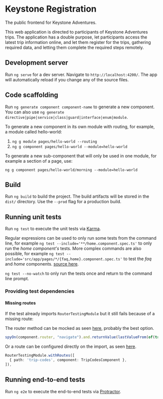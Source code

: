 # Keystone Registration

The public frontend for Keystone Adventures.

This web application is directed to participants of Keystone Adventures trips. The application has a double purpose, let participants access the latest trip information online, and let them register for the trips, gathering required data, and letting them complete the required steps remotely.

## Development server

Run `ng serve` for a dev server. Navigate to `http://localhost:4200/`. The app will automatically reload if you change any of the source files.

## Code scaffolding

Run `ng generate component component-name` to generate a new component. You can also use `ng generate directive|pipe|service|class|guard|interface|enum|module`.

To generate a new component in its own module with routing, for example, a module called hello-world:

1. `ng g module pages/hello-world --routing`
2. `ng g component pages/hello-world --module=hello-world`

To generate a new sub-component that will only be used in one module, for example a section of a page, use:

`ng g component pages/hello-world/morning --module=hello-world`

## Build

Run `ng build` to build the project. The build artifacts will be stored in the `dist/` directory. Use the `--prod` flag for a production build.

## Running unit tests

Run `ng test` to execute the unit tests via [Karma](https://karma-runner.github.io).

Regular expressions can be used to only run some tests from the command line, for example `ng test --include='**/home.component.spec.ts'` to only run the _home component's_ tests. More complex commands are also possible, for example `ng test --include='src/app/pages/*/{faq,home}.component.spec.ts'` to test the _faq_ and _home_ components. [source here][1].

`ng test --no-watch` to only run the tests once and return to the command line prompt.

### Providing test dependencies

#### Missing routes

If the test already imports `RouterTestingModule` but it still fails because of a missing route:

The router method can be mocked as seen [here][2], probably the best option.

```typescript
spyOn(component.router, "navigate").and.returnValue(lastValueFrom(of(true)));
```

Or a route can be configured directly on the import, as seen [here][3].

```TypeScript
RouterTestingModule.withRoutes([
  { path: 'trip-codes', component: TripCodesComponent },
]),
```

## Running end-to-end tests

Run `ng e2e` to execute the end-to-end tests via [Protractor](http://www.protractortest.org/).

[1]: https://stackoverflow.com/a/63088940/2557030
[2]: https://stackoverflow.com/a/47201928/2557030
[3]: https://stackoverflow.com/a/56565810/2557030
